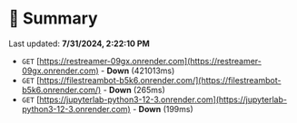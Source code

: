# 📖 Summary
Last updated: **7/31/2024, 2:22:10 PM**

- `GET` [https://restreamer-09gx.onrender.com](https://restreamer-09gx.onrender.com) - **Down** (421013ms)
- `GET` [https://filestreambot-b5k6.onrender.com/](https://filestreambot-b5k6.onrender.com/) - **Down** (265ms)
- `GET` [https://jupyterlab-python3-12-3.onrender.com](https://jupyterlab-python3-12-3.onrender.com) - **Down** (199ms)
